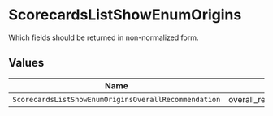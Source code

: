 # ScorecardsListShowEnumOrigins

Which fields should be returned in non-normalized form.


## Values

| Name                                                 | Value                                                |
| ---------------------------------------------------- | ---------------------------------------------------- |
| `ScorecardsListShowEnumOriginsOverallRecommendation` | overall_recommendation                               |